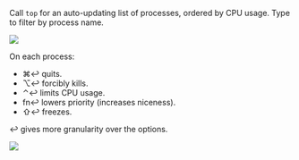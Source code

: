 Call `top` for an auto-updating list of processes, ordered by CPU usage. Type to filter by process name.

![](https://i.imgur.com/QFd5ibj.png)

On each process:
+ ⌘↩ quits.
+ ⌥↩ forcibly kills.
+ ⌃↩ limits CPU usage.
+ fn↩ lowers priority (increases niceness).
+ ⇧↩ freezes.

↩ gives more granularity over the options.

![](https://i.imgur.com/CrOp8hi.png)
